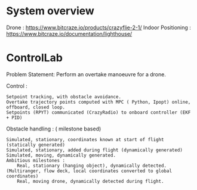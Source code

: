 # System overview
Drone : https://www.bitcraze.io/products/crazyflie-2-1/
Indoor Positioning : https://www.bitcraze.io/documentation/lighthouse/

# ControlLab

Problem Statement: Perform an overtake manoeuvre for a drone.

Control :

    Setpoint tracking, with obstacle avoidance.
    Overtake trajectory points computed with MPC ( Python, Ipopt) online, offboard, closed loop. 
    Setpoints (RPYT) communicated (CrazyRadio) to onboard controller (EKF + PID) 

Obstacle handling : ( milestone based)

    Simulated, stationary, coordinates known at start of flight (statically generated)
    Simulated, stationary, added during flight (dynamically generated)
    Simulated, moving, dynamically generated.
    Ambitious milestones :
        Real, stationary (hanging object), dynamically detected.  (Multiranger, flow deck, local coordinates converted to global coordinates)
        Real, moving drone, dynamically detected during flight.


